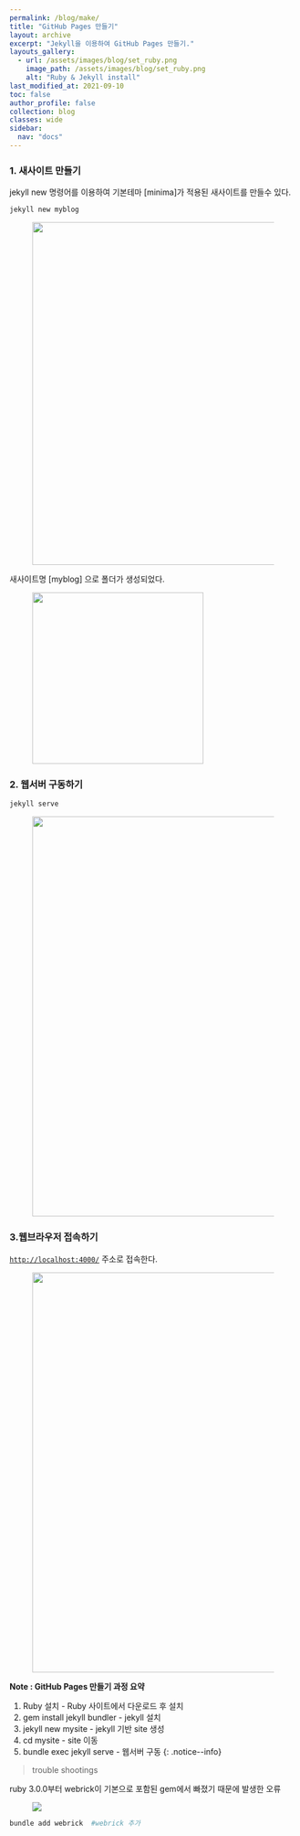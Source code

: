 ```yaml
---
permalink: /blog/make/
title: "GitHub Pages 만들기"
layout: archive
excerpt: "Jekyll을 이용하여 GitHub Pages 만들기."
layouts_gallery:
  - url: /assets/images/blog/set_ruby.png
    image_path: /assets/images/blog/set_ruby.png
    alt: "Ruby & Jekyll install"
last_modified_at: 2021-09-10
toc: false
author_profile: false
collection: blog
classes: wide
sidebar:
  nav: "docs"
---
```


### 1. 새사이트 만들기

jekyll new 명령어를 이용하여 기본테마 [minima]가 적용된 새사이트를 만들수 있다.

```bash
jekyll new myblog
```
<figure class="">
    <img src="{{ site.baseurl }}/assets/images/blog/set_jekyll01.png" style="width:600px;">
</figure>

새사이트명 [myblog] 으로 폴더가 생성되었다.

<figure class="half">
    <img src="{{ site.baseurl }}/assets/images/blog/set_jekyll03.png" style="width:300px;">
</figure>


### 2. 웹서버 구동하기

```bash
jekyll serve
```

<figure class="full">
    <img src="{{ site.baseurl }}/assets/images/blog/set_jekyll05.png" style="width:700px;">
</figure>

### 3.웹브라우저 접속하기

[`http://localhost:4000/`](http://localhost:4000/)  주소로 접속한다.

<figure class="full">
    <img src="{{ site.baseurl }}/assets/images/blog/set_jekyll06.png" style="width:700px;">
</figure>


**Note : GitHub Pages 만들기 과정 요약**
1. Ruby 설치                - Ruby 사이트에서 다운로드 후 설치
2. gem install jekyll bundler  - jekyll 설치
3. jekyll new mysite           - jekyll 기반 site 생성
4. cd mysite                  - site 이동
5. bundle exec jekyll serve    - 웹서버 구동
{: .notice--info}

>  trouble shootings

ruby 3.0.0부터 webrick이 기본으로 포함된 gem에서 빠졌기 때문에 발생한 오류
<figure class="">
    <img src="{{ site.baseurl }}/assets/images/blog/make_site01.png" >
</figure>

```bash
bundle add webrick  #webrick 추가
```

